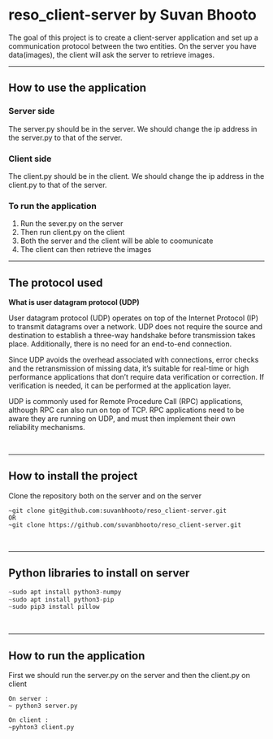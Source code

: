 # reso_client-server by Suvan Bhooto

The goal of this project is to create a client-server application and set up a communication protocol between the two entities.
On the server you have data(images), the client will ask the server to retrieve images.
&nbsp;

----

## How to use the application

### Server side
The server.py should be in the server.
We should change the ip address in the server.py to that of the server.

### Client side
The client.py should be in the client.
We should change the ip address in the client.py to that of the server.

### To run the application 
1. Run the sever.py on the server
2. Then run client.py on the client
3. Both the server and the client will be able to coomunicate
4. The client can then retrieve the images
&nbsp;

----

## The protocol used

**What is user datagram protocol (UDP)** 

User datagram protocol (UDP) operates on top of the Internet Protocol (IP) to transmit datagrams over a network. UDP does not require the source and destination to establish a three-way handshake before transmission takes place. Additionally, there is no need for an end-to-end connection.

Since UDP avoids the overhead associated with connections, error checks and the retransmission of missing data, it’s suitable for real-time or high performance applications that don’t require data verification or correction. If verification is needed, it can be performed at the application layer.

UDP is commonly used for Remote Procedure Call (RPC) applications, although RPC can also run on top of TCP. RPC applications need to be aware they are running on UDP, and must then implement their own reliability mechanisms.

&nbsp;

---

## How to install the project
Clone the repository both on the server and on the server
```
~git clone git@github.com:suvanbhooto/reso_client-server.git
OR
~git clone https://github.com/suvanbhooto/reso_client-server.git
```
&nbsp;

---

## Python libraries to install on server
```python
~sudo apt install python3-numpy
~sudo apt install python3-pip
~sudo pip3 install pillow
```
&nbsp;

---
## How to run the application
First we should run the server.py on the server and then the client.py on client


```
On server :
~ python3 server.py

On client :
~pyhton3 client.py
```




